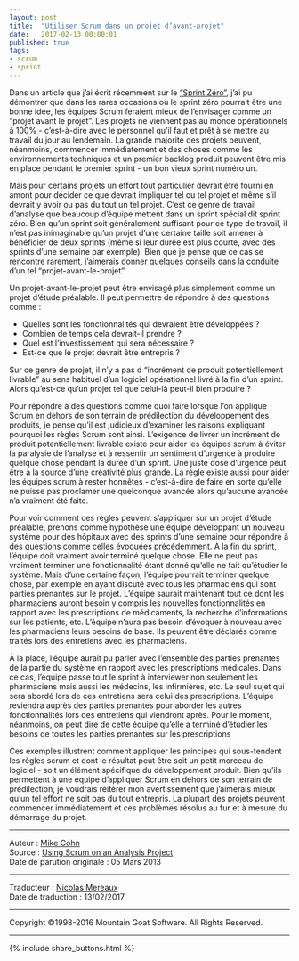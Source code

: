 ```yaml
---
layout: post
title:  "Utiliser Scrum dans un projet d’avant-projet"
date:   2017-02-13 00:00:01
published: true
tags: 
- scrum
- sprint
---
```


Dans un article que j’ai écrit récemment sur le [“Sprint Zéro”](http://www.les-traducteurs-agiles.org/2017/01/17/sprint-zero-une-bonne-idee-ou-pas.html), j’ai pu démontrer que dans les rares occasions où le sprint zéro pourrait être une bonne idée, les équipes Scrum feraient mieux de l’envisager comme un “projet avant le projet”. Les projets ne viennent pas au monde opérationnels à 100% - c’est-à-dire avec le personnel qu’il faut et prêt à se mettre au travail du jour au lendemain. La grande majorité des projets peuvent, néanmoins, commencer immédiatement et des choses comme les environnements techniques et un premier backlog produit peuvent être mis en place pendant le premier sprint - un bon vieux sprint numéro un.

Mais pour certains projets un effort tout particulier devrait être fourni en amont pour décider ce que devrait impliquer tel ou tel projet et même s’il devrait y avoir ou pas du tout un tel projet. C’est ce genre de travail d’analyse que beaucoup d’équipe mettent dans un sprint spécial dit sprint zéro. Bien qu’un sprint soit généralement suffisant pour ce type de travail, il n’est pas inimaginable qu’un projet d’une certaine taille soit amener à bénéficier de deux sprints (même si leur durée est plus courte, avec des sprints d’une semaine par exemple). Bien que je pense que ce cas se rencontre rarement, j’aimerais donner quelques conseils dans la conduite d’un tel “projet-avant-le-projet”.

Un projet-avant-le-projet peut être envisagé plus simplement  comme un projet d’étude préalable. Il peut permettre de répondre à des questions comme :

* Quelles sont les fonctionnalités qui devraient être développées ?
* Combien de temps cela devrait-il prendre ?
* Quel est l’investissement qui sera nécessaire ?
* Est-ce que le projet devrait être entrepris ?

Sur ce genre de projet, il n’y a pas d “incrément de produit potentiellement livrable” au sens habituel d’un logiciel opérationnel livré à la fin d’un sprint. Alors qu’est-ce qu’un projet tel que celui-là peut-il bien produire ? 

Pour répondre à des questions comme quoi faire lorsque l’on applique Scrum en dehors de son terrain de prédilection du développement des produits, je pense qu’il est judicieux d’examiner les raisons expliquant pourquoi les règles Scrum sont ainsi. L’exigence de livrer un incrément de produit potentiellement livrable existe pour aider les équipes scrum à éviter la paralysie de l’analyse et à ressentir un sentiment d’urgence à produire quelque chose pendant la durée d’un sprint. Une juste dose d’urgence peut être à la source d’une créativité plus grande. La règle existe aussi pour aider les équipes scrum à rester honnêtes - c’est-à-dire de faire en sorte qu’elle ne puisse pas proclamer une quelconque avancée alors qu’aucune avancée n’a vraiment été faite.

Pour voir comment ces règles peuvent s’appliquer sur un projet d’étude préalable, prenons comme hypothèse une équipe développant un nouveau système pour des hôpitaux avec des sprints d’une semaine pour répondre à des questions comme celles évoquées précédemment. À la fin du sprint, l’équipe doit vraiment avoir terminé quelque chose. Elle ne peut pas vraiment terminer une fonctionnalité étant donné qu’elle ne fait qu’étudier le système. Mais d’une certaine façon, l’équipe pourrait terminer quelque chose, par exemple en ayant discuté avec tous les pharmaciens qui sont parties prenantes sur le projet. L’équipe saurait maintenant tout ce dont les pharmaciens auront besoin y compris les nouvelles fonctionnalités en rapport avec les prescriptions de médicaments, la recherche d’informations sur les patients, etc. L’équipe n’aura pas besoin d’évoquer à nouveau avec les pharmaciens leurs besoins de base. Ils peuvent être déclarés comme traités lors des entretiens avec les pharmaciens.

À la place, l’équipe aurait pu parler avec l’ensemble des parties prenantes de la partie du système en rapport avec les prescriptions médicales. Dans ce cas, l’équipe passe tout le sprint à interviewer non seulement les pharmaciens mais aussi les médecins, les infirmières, etc. Le seul sujet qui sera abordé lors de ces entretiens sera celui des prescriptions. L’équipe reviendra auprès des parties prenantes pour aborder les autres fonctionnalités lors des entretiens qui viendront après. Pour le moment, néanmoins, on peut dire de cette équipe qu’elle a terminé d’étudier les besoins de toutes les parties prenantes sur les prescriptions 

Ces exemples illustrent comment appliquer les principes qui sous-tendent les règles scrum et dont le résultat peut être soit un petit morceau de logiciel - soit un élément spécifique du développement produit. Bien qu’ils permettent à une équipe d’appliquer Scrum en dehors de son terrain de prédilection, je voudrais réitérer mon avertissement que j’aimerais mieux qu’un tel effort ne soit pas du tout entrepris. La plupart des projets peuvent commencer immédiatement et ces problèmes résolus au fur et à mesure du démarrage du projet. 


---  
Auteur : [Mike Cohn](https://www.mountaingoatsoftware.com/company/about-mike-cohn)  
Source : [Using Scrum on an Analysis Project](https://www.mountaingoatsoftware.com/blog/using-scrum-on-an-analysis-project)  
Date de parution originale : 05 Mars 2013  

---
Traducteur : [Nicolas Mereaux](http://www.les-traducteurs-agiles.org/traducteurs/)  
Date de traduction : 13/02/2017

---

Copyright ©1998-2016 Mountain Goat Software. All Rights Reserved.

---

{% include share_buttons.html %}

  
